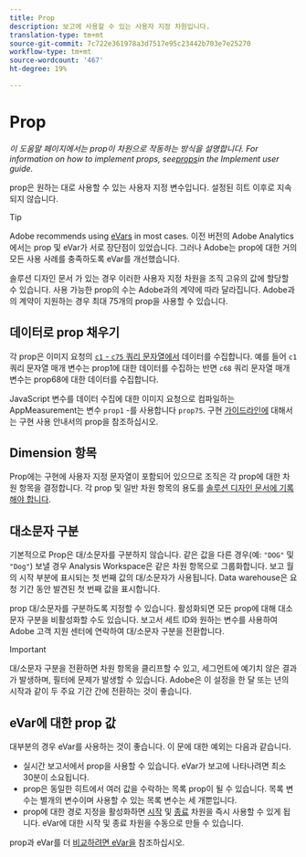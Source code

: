 ```yaml
---
title: Prop
description: 보고에 사용할 수 있는 사용자 지정 차원입니다.
translation-type: tm+mt
source-git-commit: 7c722e361978a3d7517e95c23442b703e7e25270
workflow-type: tm+mt
source-wordcount: '467'
ht-degree: 19%

---
```



# Prop

*이 도움말 페이지에서는 prop이 차원으로 작동하는 방식을 설명합니다. For information on how to implement props, see[props](/help/implement/vars/page-vars/prop.md)in the Implement user guide.*

prop은 원하는 대로 사용할 수 있는 사용자 지정 변수입니다. 설정된 히트 이후로 지속되지 않습니다.

>[!TIP]
>
>Adobe recommends using [eVars](evar.md) in most cases. 이전 버전의 Adobe Analytics에서는 prop 및 eVar가 서로 장단점이 있었습니다. 그러나 Adobe는 prop에 대한 거의 모든 사용 사례를 충족하도록 eVar를 개선했습니다.

솔루션 디자인 문서 [](/help/implement/prepare/solution-design.md)가 있는 경우 이러한 사용자 지정 차원을 조직 고유의 값에 할당할 수 있습니다. 사용 가능한 prop의 수는 Adobe과의 계약에 따라 달라집니다. Adobe과의 계약이 지원하는 경우 최대 75개의 prop을 사용할 수 있습니다.

## 데이터로 prop 채우기

각 prop은 이미지 요청의 [`c1` - `c75` 쿼리 문자열에서](/help/implement/validate/query-parameters.md) 데이터를 수집합니다. 예를 들어 `c1` 쿼리 문자열 매개 변수는 prop1에 대한 데이터를 수집하는 반면 `c68` 쿼리 문자열 매개 변수는 prop68에 대한 데이터를 수집합니다.

JavaScript 변수를 데이터 수집에 대한 이미지 요청으로 컴파일하는 AppMeasurement는 변수 `prop1` -를 사용합니다 `prop75`. 구현 [가이드라인에](/help/implement/vars/page-vars/prop.md) 대해서는 구현 사용 안내서의 prop을 참조하십시오.

## Dimension 항목

Prop에는 구현에 사용자 지정 문자열이 포함되어 있으므로 조직은 각 prop에 대한 차원 항목을 결정합니다. 각 prop 및 일반 차원 항목의 용도를 [솔루션 디자인 문서에 기록해야 합니다](/help/implement/prepare/solution-design.md).

## 대소문자 구분

기본적으로 Prop은 대/소문자를 구분하지 않습니다. 같은 값을 다른 경우(예: `"DOG"` 및 `"Dog"`) 보낼 경우 Analysis Workspace은 같은 차원 항목으로 그룹화합니다. 보고 월의 시작 부분에 표시되는 첫 번째 값의 대/소문자가 사용됩니다. Data warehouse은 요청 기간 동안 발견된 첫 번째 값을 표시합니다.

prop 대/소문자를 구분하도록 지정할 수 있습니다. 활성화되면 모든 prop에 대해 대소문자 구분을 비활성화할 수도 있습니다. 보고서 세트 ID와 원하는 변수를 사용하여 Adobe 고객 지원 센터에 연락하여 대/소문자 구분을 전환합니다.

>[!IMPORTANT]
>
>대/소문자 구분을 전환하면 차원 항목을 클리프할 수 있고, 세그먼트에 예기치 않은 결과가 발생하며, 필터에 문제가 발생할 수 있습니다. Adobe은 이 설정을 한 달 또는 년의 시작과 같이 두 주요 기간 간에 전환하는 것이 좋습니다.

## eVar에 대한 prop 값

대부분의 경우 eVar를 사용하는 것이 좋습니다. 이 문에 대한 예외는 다음과 같습니다.

* 실시간 보고서에서 prop을 사용할 수 있습니다. eVar가 보고에 나타나려면 최소 30분이 소요됩니다.
* prop은 동일한 히트에서 여러 값을 수락하는 목록 prop이 될 수 있습니다. 목록 변수는 별개의 변수이며 사용할 수 있는 목록 변수는 세 개뿐입니다.
* prop에 대한 경로 지정을 활성화하면 [시작](entry-dimensions.md) 및 [종료](exit-dimensions.md) 차원을 즉시 사용할 수 있게 됩니다. eVar에 대한 시작 및 종료 차원을 수동으로 만들 수 있습니다.

prop과 eVar를 더 [비교하려면 eVar을](evar.md) 참조하십시오.
